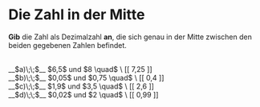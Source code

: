 <!--
version:  0.0.1

language: de

@style
input {
    text-align: center;
}

.flex-container {
    display: flex;
    flex-wrap: wrap;
    align-items: stretch;
    gap: 20px;
}

.flex-child {
    flex: 1;
    min-width: 350px;
    margin-right: 20px;
}

@media (max-width: 400px) {
    .flex-child {
        flex: 100%;
        margin-right: 0;
    }
}
@end

formula: \carry   \textcolor{red}{\scriptsize #1}
formula: \digit   \rlap{\carry{#1}}\phantom{#2}#2
formula: \permil  \text{‰}

import: https://raw.githubusercontent.com/LiaTemplates/Tikz-Jax/main/README.md

script: https://cdn.jsdelivr.net/gh/LiaTemplates/Tikz-Jax@main/dist/index.js


tags: Dezimalzahlen, Zahlenverständnis, sehr leicht, sehr niedrig, Angeben

comment: Wie heißt die Zahl, die genau in der Mitte zwischen den beiden gegebenen Zahlen liegt?

author: Martin Lommatzsch

-->




# Die Zahl in der Mitte

**Gib** die Zahl als Dezimalzahl **an**, die sich genau in der Mitte zwischen den beiden gegebenen Zahlen befindet.



<br>

<section class="flex-container">

<div class="flex-child">
__$a)\;\;$__ $6,5$ und $8 \quad$ \
[[ 7,25  ]] 
</div>
<div class="flex-child">
__$b)\;\;$__ $0,05$ und $0,75 \quad$ \
[[ 0,4   ]] 
</div> 
<div class="flex-child">
__$c)\;\;$__ $1,9$ und $3,5 \quad$ \
[[ 2,6   ]] 
</div> 
<div class="flex-child">
__$d)\;\;$__ $0,02$ und $2 \quad$ \
[[ 0,99  ]] 
</div> 
</section>

<br>

<br>
<br>
<br>
<br>
<br>
<br>